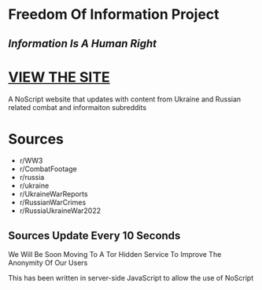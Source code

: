 # Freedom Of Information Project
## _Information Is A Human Right_

# [VIEW THE SITE](https://tudbut.de/) 

A NoScript website that updates with content from Ukraine and Russian related combat and informaiton subreddits

# Sources 
- r/WW3
- r/CombatFootage
- r/russia
- r/ukraine
- r/UkraineWarReports
- r/RussianWarCrimes
- r/RussiaUkraineWar2022

## Sources Update Every 10 Seconds 

We Will Be Soon Moving To A Tor Hidden Service To Improve The Anonymity Of Our Users

This has been written in server-side JavaScript to allow the use of NoScript 


